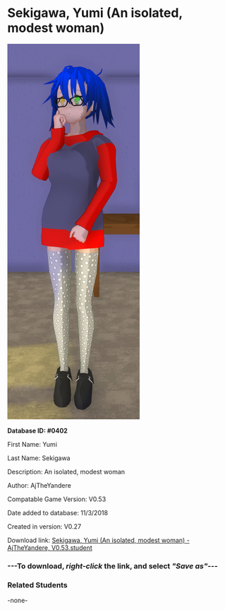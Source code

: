 # Sekigawa, Yumi (An isolated, modest woman)

<img src="../../Files/Images/Sekigawa, Yumi (An isolated, modest woman).png" title="Sekigawa, Yumi (An isolated, modest woman) - AjTheYandere, V0.53">

**Database ID: #0402**

First Name: Yumi

Last Name: Sekigawa

Description: An isolated, modest woman

Author: AjTheYandere

Compatable Game Version: V0.53

Date added to database: 11/3/2018

Created in version: V0.27

Download link: <a href="https://raw.githubusercontent.com/Arbiter1223/Daigaku-Gurashi-Custom-Students/master/Files/Student%20Files/Sekigawa%2C%20Yumi%20(An%20isolated%2C%20modest%20woman)%20-%20AjTheYandere%2C%20V0.53.student">Sekigawa, Yumi (An isolated, modest woman) - AjTheYandere, V0.53.student</a>

### ---**To download, _right-click_ the link, and select _"Save as"_**---

### Related Students

-none-
